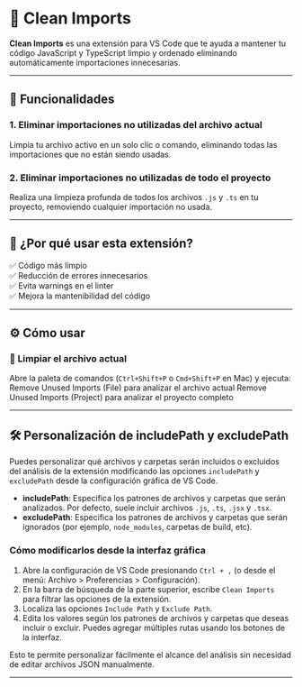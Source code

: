 # 🧹 Clean Imports

**Clean Imports** es una extensión para VS Code que te ayuda a mantener tu código JavaScript y TypeScript limpio y ordenado eliminando automáticamente importaciones innecesarias.

---

## 🚀 Funcionalidades

### 1. Eliminar importaciones no utilizadas del archivo actual
Limpia tu archivo activo en un solo clic o comando, eliminando todas las importaciones que no están siendo usadas.

### 2. Eliminar importaciones no utilizadas de todo el proyecto
Realiza una limpieza profunda de todos los archivos `.js` y `.ts` en tu proyecto, removiendo cualquier importación no usada.

---

## 🧠 ¿Por qué usar esta extensión?

✅ Código más limpio  
✅ Reducción de errores innecesarios  
✅ Evita warnings en el linter  
✅ Mejora la mantenibilidad del código

---

## ⚙️ Cómo usar

### 📄 Limpiar el archivo actual

Abre la paleta de comandos (`Ctrl+Shift+P` o `Cmd+Shift+P` en Mac) y ejecuta:
Remove Unused Imports (File) para analizar el archivo actual
Remove Unused Imports (Project) para analizar el proyecto completo

---

## 🛠️ Personalización de includePath y excludePath

Puedes personalizar qué archivos y carpetas serán incluidos o excluidos del análisis de la extensión modificando las opciones `includePath` y `excludePath` desde la configuración gráfica de VS Code.

- **includePath**: Especifica los patrones de archivos y carpetas que serán analizados. Por defecto, suele incluir archivos `.js`, `.ts`, `.jsx` y `.tsx`.
- **excludePath**: Especifica los patrones de archivos y carpetas que serán ignorados (por ejemplo, `node_modules`, carpetas de build, etc).

### Cómo modificarlos desde la interfaz gráfica

1. Abre la configuración de VS Code presionando `Ctrl + ,` (o desde el menú: Archivo > Preferencias > Configuración).
2. En la barra de búsqueda de la parte superior, escribe `Clean Imports` para filtrar las opciones de la extensión.
3. Localiza las opciones `Include Path` y `Exclude Path`.
4. Edita los valores según los patrones de archivos y carpetas que deseas incluir o excluir. Puedes agregar múltiples rutas usando los botones de la interfaz.

Esto te permite personalizar fácilmente el alcance del análisis sin necesidad de editar archivos JSON manualmente.

---


